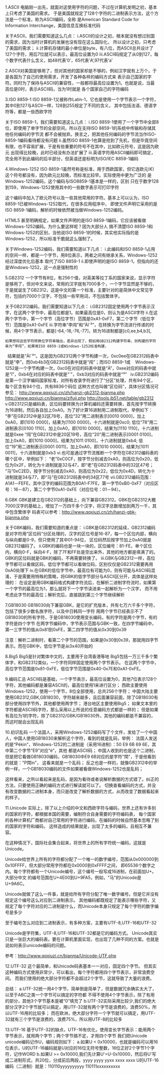 1.ASCII
  电脑刚一出先，就面对这使用字符的问题，不过在计算机发明之初，基本上只考虑了美国的需求。
  于是美国就规定了128个字符的二进制表示方法，这个方法是一个标准，称为ASCII编码，全称
  是American Standard Code for Information Interchange，美国信息互换标准代码

  关于ASCII，我们需要知道这么几点：
  i.ASCII的设计之初，根本就没有想过别国的需求，因为当时计算机的发展也没有现在这么国际化，
    所以设计之初，只考虑了美国的需求；
  ii.计算机存储的最小单位是byte，有八位，而ASCII总共设计了127个字符，用后7位就可以表示，最高位设置为0
  iii.ASCII码规定了从0到127，每个数字代表什么含义，如48代表‘0’，65代表‘A’,97代表‘a’ 


2.ASCII对美国是够用了，但对其他的国家却是不够的，例如汉字就有上万个。于是各国为了自己的使用需求，开发了各种各样的编码方式来
  表示自己国家的字符。同时为了保持与ASCII的兼容性，一般都将最高位设置为1。也就是说，当最高位是0时，表示ASCII码，当为1时就是
  各个国家自己的字符编码 


3.ISO 8859-1
  ISO 8859-1又被称作Latin-1，它也是使用一个字节表示一个字符，其中0到127与ASCII一样，128到255规定了不同的含义，
  其中包括法语、德语字符等，都是一些西欧字符

  关于ISO 8859-1，我们需要知道这么几点：
  i.ISO 8859-1使用了一个字节中全部8位，即使用了单字节的全部空间，所以在支持ISO 8859-1的系统中传输和存储其他任何编码的字节流
    都不会被抛弃。换言之，把其他任何编码的字节流当作ISO-8859-1编码看待都没有问题
  ii.虽然ISO 8859-1也算是抢到了先机，但是毕竟空间有限，也不容易扩展，于是有些重要的符号不在其中，比如欧元符号，这是因为欧元
    出现得比较晚，此时已经没有办法扩展了
  iii.英语字符用ASCII编码即可搞定，完全用不到此编码的后半部分，但英语还是标明为ISO/IEC 8859-1编码

  
4.Windows-1252
  ISO 8859-1虽然号称是标准，用于西欧国家，但它连欧元(€) 这个符号都没有，因为欧元比较晚，而标准比较早。实际使用中更为广泛的
  是Windows-1252编码，这个编码与ISO8859-1基本是一样的，区别 只在于数字128到159，Windows-1252使用其中的一些数字表示可打印字符

  这个编码中加入了欧元符号以及一些其他常用的字符。基本上可以认为，ISO 8859-1已被Windows-1252取代，在很多应用程序中，
  即使文件声明它采用的是ISO 8859-1编码，解析的时候依然被当做Windows-1252编码。

  HTML5 甚至明确规定，如果文件声明的是ISO 8859-1编码，它应该被看做Windows-1252编码。为什么要这样呢？因为大部分人
  搞不清楚ISO 8859-1和Windows-1252的区别，当他说ISO 8859-1的时候，其实他实际指的是Windows-1252，所以标准干脆就这么强制了。

  关于Windows-1252编码，我们需要知道以下几点：
  i.此编码和ISO 8859-1占用的空间一样，都是一个字节，用8位表示，两者之间有继承关系，Windows-1252经过深度优化后基本
    取代了ISO 8859-1
  ii.即使声明的是ISO 8859-1，但指向的还是Windows-1252，这一点是强制性的


5.GB2312
  一个字节有8位，有256个值，对英美等拉丁系的国家来说，显示字符是够用了，但对中文来说，常用的汉字就有7000多个，一个字节显然是不够的，
  于是就诞生了GB2312，这是中文的第一个标准，主要针对的是简体中文常见字符，包括约7000个汉字，不包括一些罕用词，不包括繁体字。
  
  关于GB2312编码，我们需要知道以下几点：
  i.GB2312固定使用两个字节表示汉字，在这两个字节中，最高位都是1。如果最高位是0，则认为是ASCII字符
  ii.在这两个字节中，第一个字节（高位字节）范围是0xA1-0xF7，第二个字节（低位字节）范围是0xA1-0xFE
  iii.字符串“李闯”和“Àî´³”，在转换为字节流进行传递的时候，用4个字节表示，都是[-64,-18,-76,-77]，转为16进制都是[c0,ee,b4,b3],

    如果想将这些字符转换位字符串输出，差异出现了，假如用GB2312构建字符串，则构建的字符串为“李闯”，如果用ISO 8859-1或Windows-1252标准构建，

   结果就是“Àî´³”。这是因为GB2312两个字节构建一次，0xc0ee在GB2312码表中就是“李”，而0xb4b3在GB2312码表中就是“闯”；而ISO 8859-1或
  
   Windows-1252是一个字节构建一次，0xc0在对应的码表中就是“À”，0xee对应的码表中就是“î”，0xb4在对应的码表中就是“´”，0xb3对应的码表中就是“³”
  
  iv.GB2312编码是第一个汉字编码国家标准，对所有收录字符进行了“分区”处理，共有94个区，每个区含有94个位，共有8836个码位
    这种方式也叫做“区位码”，具体分区情况可参见： 
    http://www.qqxiuzi.cn/zh/hanzi-gb2312-bianma.php
    http://www.qqxiuzi.cn/bianma/zifuji.php
    http://tools.jb51.net/table/gb2312
  v.GB2312只是编码表，区位码要转换为计算机编码还需要转换，首先按字节转换为16进制，然后各自加上0xA0。为了好计算16进制用二进制取代，举例如下：
    “李”在GB2312中是32区78号，高位“32”用二进制表示[0010 0000]，加上0xA0，即[1010 0000]，结果为[1100 0000]，十六进制就是0xc0;
		低位“78”用二进制表示[0100 1110]，加上0xA0，即[1010 0000]，结果为[1110 1110]，十六进制就是0xee
    “闯”在GB2312中是20区19号，高位“20”用二进制表示[0001 0100]，加上0xA0，即[1010 0000]，结果为[1011 0100]，十六进制就是0xb4;
 		低位“19”用二进制表示[0001 0011]，加上0xA0，即[1010 0000]，结果为[1011 0011]，十六进制就是0xb3
  vi.也可是通过字节流推断一个字符在GB2312编码表的哪个区中，举例如下：
    “老”0xC0CF，按字节分别减去0xA0，则高位为0x20，低位为0x2F，转化为十进制就是32与47，即“老”在GB2312码表中的32区47号；
    “马”0xC2ED，按字节分别减去0xA0，则高位为0x22，低位为0x4D，转化为十进制就是34与77，即“马”在GB2312码表中的34区77号
  vii.GB2312编码范围：A1A1－FEFE，其中汉字的编码范围为B0A1-F7FE，第一字节0xB0-0xF7（对应区号：16－87），第二个字节0xA1-0xFE（对应位号：01－94）。


6.GBK
  GBK是建立在GB2312的基础上，向下兼容GB2312。GBK在GB2312大概7000汉字的基础上，增加了一万四千多个汉字，将汉字总数增加到两万一千，其中包含繁体字
  码表可以参考：http://www.qqxiuzi.cn/zh/hanzi-gbk-bianma.php

  关于GBK编码，我们需要知道的重点是：
  i.GBK是GB2312的延续，GB2312编码是对字符用“区位码”分区处理的，汉字的区位号是16-87，每一个区位内部，横向与纵向都是0-9，但只使用了其中01-94位，
    区位码然后按字节加上0xA0就是GB2312编码了。
  ii.GBK的编码也是一块一块的，区位编号：81-FE，单个区位内，横向0-F，纵向4-F，除了7F和FF处是空出来外，其他的地方都是填满了的。
    GBK的区位码就是GBK的编码，不再需要转换了。
  iii.GBK与GB2312一样，高位字节都可以看做区码，低位字节都可以看做位码，区别仅仅是GB2312需要再用0xA0处理下
  iv.在GBK的低位字节中，最高位有可能为0，则有可能与ASCII码混淆，于是需要用特殊的策略，将GBK的低字节部分与ASCII区分开，具体是这样处理的：
    在设定是用GBK编码格式构建字符流后，在解析二进制字符流时，如果第一个字节的最高位为1，那么就将下一个字节读进来一起解析为一个汉字，
    而不用考虑此字节的最高位；解析完后，直接跳到第三个字节继续解析
  	

7.GB18030
  GB18030向下兼容GBK，是它的扩充版本，共有七万六千多个字符，包括了很多少数名族字符，以及中日韩同一字符
  用两个字节已经表示不了GB18030的所有字符，于是GB18030使用变长编码，有的字符是两个字节，有的字符是四个字节
  在两字节编码中，字节表示范围与GBK一致，在四字节编码中，第一三字节的值从0x81到0xFE，第二四字节的值从0x30到0x39

  注意：解析二进制时，看第二个字节的范围，如果是0x30到0x39，那就用四字节表示。而在GBK中，低位字节是从0x40开始的


8.Big5
  Big5是针对繁体中文的，主要用于台湾香港等地
  Big5包括一万三千多个繁体字，和GB2312类似，一个字符同样固定使用两个字节表示。
  在这两个字节中，高位字节范围是0x81-0xFE，低位字节范围是0x40-0x7E和0xA1-0xFE。
  
9.编码汇总
  ASCII码是基础，一个字节表示，最高位设置为0，其他7位表示128个字符，其他编码都是兼容ASCII的，最高位使用1来进行区分；
  西欧主要使用Windows-1252，使用一个字节，8位全部使用，总共256个字符；
  中国大陆主要使用GB2312,GBK,GB18030，字符越来越多，且后面兼容前面，除了GB18030有部分使用四字节外，其他都使用两字节；
  港台地区主要使用Big5；
  如果文本里的字符都是ASCII码字符，那么采用以上所说的任意编码方式都是一样的；
  但是如果有高位为1的字符，除了GB2312/GBK/GB18030外，其他的编码都是不兼容的，而这时就会出现乱码


10.初识乱码
  一个法国人，采用Windows-1252编码写了个文件，发给了一个中国人，中国人使用GB18030来解析这个字符，看到的就是乱码，举例：
  法国人发送的是“Pékin”，Windows-1252的二进制是（采用16进制）：50 E9 6B 69 6E，其中第二个字节“E9”对应“é”，其他
  都是ASCII码；
  中国人收到的也是这个二进制，但是把它看做GB18030编码，GB18030中E9 6B对应的是字符"閗"，于是他看到的就是："P閗in"，
  这看来就是一个乱码；
  反之也是一样的，就像GB2312中的举例一样，一个GB18030编码的文件如果被看做Windows-1252也是乱码；

  这样看来，之所以看起来是乱码，是因为看待或者说解析数据的方式错了。纠正的方法，只要使用正确的编码方式进行解读就可以了。
  切换查看编码的方式，并没有改变数据的二进制本身，而只是改变了解析数据的方式，从而改变了数据看起来的样子。

11.Unicode
  实际上，除了以上介绍的中文和西欧字符与编码，世界上还有许多别的国家的字符，都根据本国的需要，编制符合自身需要的字符编码表，
  每个国家的各种计算机厂商都对自己常用的字符进行编码，在编码的时候自然基本忽略了别的国家的字符和编码，
  这样造成的结果就是，出现了太多的编码，且相互不兼容。

  在这种情况下，国际社会集合起来，将世界上的所有字符统一编码，这就是Unicode。

  Unicode给世界上所有的字符都分配了一个唯一的数字编号，范围从0x000000到0x10FFFF，但大部分常用字符都在0x0000到0xFFFF之间，
  即65536个数字之内。每个字符都有一个Unicode编号，这个编号一般写成16进制，在前面加U+。
  大部分中文 的编号范围在U+4E00到U+9FA5，例如，"马"的Unicode是U+9A6C。

  Unicode就做了这么一件事，就是给所有字符分配了唯一数字编号。但是它并没有规定这个编号这么对应到二进制表示。
  其他编码都既规定了能表示哪些字符，又规定了每个字符对应的二进制是什么，而Unicode本身只规定了每个字符的数字编号是多少

  至于编号怎么对应到二进制表示，有多种方案，主要有UTF-8,UTF-16和UTF-32

  Unicode是字符集，UTF-8,UTF-16和UTF-32都是它的编码方式。
  Unicode其实只是一张巨大的编码表。要在计算机里面实现，也出现了几种不同的方案。也就是说如何表示unicode编码的问题。

  参考：http://www.qqxiuzi.cn/bianma/Unicode-UTF.php

12.UTF-32
  这个最简单，和Unicode码表基本一一对应，固定四个字节。
  但其实这种编码方式使用非常少，可以看出，每个字符都用四个字节表示，非常浪费空间。
  而我们使用的绝大部分字符都不会超过2个字节，这就导致了大量的浪费。
  
  总结：
    a.UTF-32统一用4个字节，简单倒是简单了，但是数据冗余确实太大了，以至于ABC之类一个字节可以搞定的字符都
    不得不使用4个字节表示，除了有用的部分，其他3个字节基本是被“0”填充了
    b.UTF-32实际采用比较少,我们的绝大部分汉字2个字节就可以搞定，用UTF-32就有两个字节是浪费的，浪费50%，所以UTF-16用的比较多；
    而在欧洲，绝大部分字符一个字节就可以搞定，用UTF-32就有三个字节是浪费的，浪费75%，所以用UTF-8的比较多


13.UTF-16
  基于UTF-32的缺点，UTF-16有优化，使用变长字节表示：能用两个字节表示，就用两个字节；两个字节搞不定，才用四个字节
  我们把Unicode unicode编码记作U，编码规则如下：
    a.如果U < 0x10000，也就是编码可以用16位表示，U的UTF-16编码就是U对应的16位无符号整数，16位正好2个字节1个字符，记作WORD
    b.如果U >= 0x10000,我们先计算U'=U-0x10000，然后将U'写成二进制形式，共20位，分成前后两段，yyyy yyyy yyxx xxxx xxxx
      U的UTF-16编码（二进制）就是：110110yyyyyyyyyy 110111xxxxxxxxxx

  
